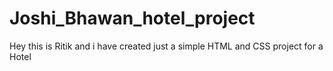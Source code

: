 # Joshi_Bhawan_hotel_project
Hey this is Ritik and i have created just a simple HTML and CSS project for a Hotel 
